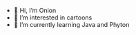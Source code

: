 - 👋 Hi, I’m Onion
- 👀 I’m interested in cartoons 
- 🌱 I’m currently learning Java and Phyton

<!---
ILuvOnions/ILuvOnions is a ✨ special ✨ repository because its `README.md` (this file) appears on your GitHub profile.
You can click the Preview link to take a look at your changes.
--->
